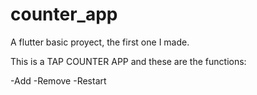 # counter_app

A flutter basic proyect, the first one I made.

This is a TAP COUNTER APP and these are the functions:

-Add
-Remove
-Restart




